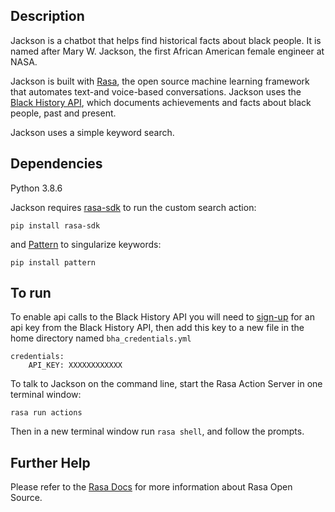 ## Description

Jackson is a chatbot that helps find historical facts about black people. It is named after Mary W. Jackson, the first African American female engineer at NASA.

Jackson is built with [Rasa](https://github.com/RasaHQ/rasa), the open source machine learning framework that automates text-and voice-based conversations. Jackson uses the [Black History API](https://blackhistoryapi.com/), which documents achievements and facts about black people, past and present. 

Jackson uses a simple keyword search.

## Dependencies

Python 3.8.6

Jackson requires [rasa-sdk](https://github.com/RasaHQ/rasa-sdk) to run the custom search action:
```
pip install rasa-sdk
```

and [Pattern](https://github.com/clips/pattern) to singularize keywords:
```
pip install pattern
```

## To run

To enable api calls to the Black History API you will need to [sign-up](https://blackhistoryapi.com/#signUp) for an api key from the Black History API, then add this key to a new file in the home directory named `bha_credentials.yml`

```
credentials:
    API_KEY: XXXXXXXXXXXX
```

To talk to Jackson on the command line, start the Rasa Action Server in one terminal window: 
```
rasa run actions
```

Then in a new terminal window run `rasa shell`, and follow the prompts.

## Further Help

Please refer to the [Rasa Docs](https://rasa.com/docs/rasa/) for more information about Rasa Open Source.
